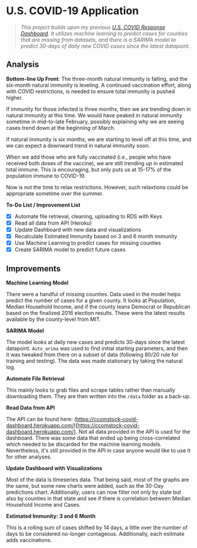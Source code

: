 # U.S. COVID-19 Application

> *This project builds upon my previous [U.S. COVID Response Dashboard](https://github.com/CCom20/us-covid-response). It utilizes machine learning to predict cases for counties that are missing from datasets, and there is a SARIMA model to predict 30-days of daily new COVID cases since the latest datapoint.*

## Analysis

**Bottom-line Up Front**: The three-month natural immunity is falling, and the six-month natural immunity is leveling. A continued vaccination effort, along with COVID restrictions, is needed to ensure total immunity is pushed higher. 

If immunity for those infected is three months, then we are trending down in natural immunity at this time. We would have peaked in natural immunity sometime in mid-to-late February, possibly explaining why we are seeing cases trend down at the beginning of March.

If natural immunity is six months, we are starting to level off at this time, and we can expect a downward trend in natural immunity soon.

When we add those who are fully vaccinated (i.e., people who have received both doses of the vaccine), we are still trending up in estimated total immune. This is encouraging, but only puts us at 15-17% of the population immune to COVID-19. 

Now is not the time to relax restrictions. However, such relaxtions could be appropriate sometime over the summer. 

**To-Do List / Improvement List**
- [x] Automate file retrieval, cleaning, uploading to RDS with Keys
- [x] Read all data from API (Heroku)
- [x] Update Dashboard with new data and visualizations
- [x] Recalculate Estimated Immunity based on 3 and 6 month immunity
- [x] Use Machine Learning to predict cases for missing counties
- [x] Create SARIMA model to predict future cases

## Improvements

**Machine Learning Model**

There were a handful of missing counties. Data used in the model helps predict the number of cases for a given county. It looks at Population, Median Household Income, and if the county leans Democrat or Republican based on the finalized 2016 election results. These were the latest results available by the county-level from MIT.

**SARIMA Model**

The model looks at daily new cases and predicts 30-days since the latest datapoint. `Auto_arima` was used to find initial starting parameters, and then it was tweaked from there on a subset of data (following 80/20 rule for training and testing). The data was made stationary by taking the natural log. 

**Automate File Retrieval**

This mainly looks to grab files and scrape tables rather than manually downloading them. They are then written into the `/data` folder as a back-up. 

**Read Data from API**

The API can be found here: (https://ccomstock-covid-dashboard.herokuapp.com/)[https://ccomstock-covid-dashboard.herokuapp.com/]. Not all data provided in the API is used for the dashboard. There was some data that ended up being cross-correlated which needed to be discarded for the machine learning models. Nevertheless, it's still provided in the API in case anyone would like to use it for other analyses.

**Update Dashboard with Visualizations**

Most of the data is timeseries data. That being said, most of the graphs are the same, but some new charts were added, such as the 30-Day predictions chart. Additionally, users can now filter not only by state but also by counties in that state and see if there is correlation between Median Household Income and Cases.

**Estimated Immunity: 3 and 6 Month**

This is a rolling sum of cases shifted by 14 days, a little over the number of days to be considered no-longer contageous. Additionally, each esitmate adds vaccinations. 